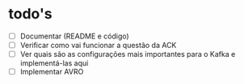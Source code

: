 # todo's
- [ ] Documentar (README e código)
- [ ] Verificar como vai funcionar a questão da ACK
- [ ] Ver quais são as configurações mais importantes para o Kafka e implementá-las aqui
- [ ] Implementar AVRO